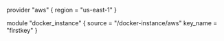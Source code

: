 provider "aws" {
  region = "us-east-1"
}

module "docker_instance" {
    source = "<github-username>/docker-instance/aws"
    key_name = "firstkey"
}